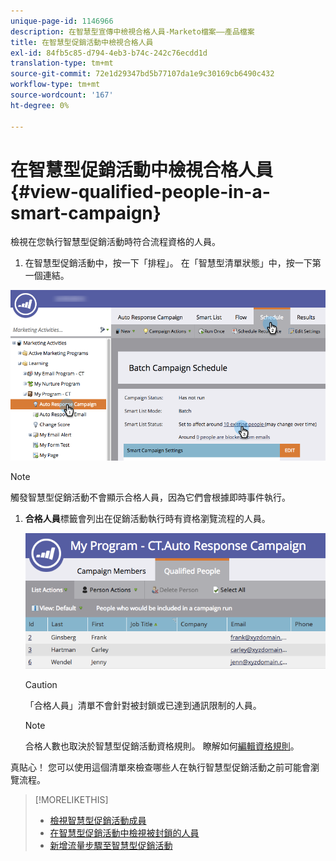 ```yaml
---
unique-page-id: 1146966
description: 在智慧型宣傳中檢視合格人員-Marketo檔案——產品檔案
title: 在智慧型促銷活動中檢視合格人員
exl-id: 84fb5c85-d794-4eb3-b74c-242c76ecdd1d
translation-type: tm+mt
source-git-commit: 72e1d29347bd5b77107da1e9c30169cb6490c432
workflow-type: tm+mt
source-wordcount: '167'
ht-degree: 0%

---
```


# 在智慧型促銷活動中檢視合格人員{#view-qualified-people-in-a-smart-campaign}

檢視在您執行智慧型促銷活動時符合流程資格的人員。

1. 在智慧型促銷活動中，按一下「排程」。 在「智慧型清單狀態」中，按一下第一個連結。

![](assets/qualifedpeople-hands.png)

>[!NOTE]
>
>觸發智慧型促銷活動不會顯示合格人員，因為它們會根據即時事件執行。

1. **合格人員**&#x200B;標籤會列出在促銷活動執行時有資格瀏覽流程的人員。

   ![](assets/qualifiedpeople-tab.png)

   >[!CAUTION]
   >
   >「合格人員」清單不會針對被封鎖或已達到通訊限制的人員。

   >[!NOTE]
   >
   >合格人數也取決於智慧型促銷活動資格規則。 瞭解如何[編輯資格規則](/help/marketo/product-docs/core-marketo-concepts/smart-campaigns/using-smart-campaigns/edit-qualification-rules-in-a-smart-campaign.md)。

真貼心！ 您可以使用這個清單來檢查哪些人在執行智慧型促銷活動之前可能會瀏覽流程。

>[!MORELIKETHIS]
>
>* [檢視智慧型促銷活動成員](/help/marketo/product-docs/core-marketo-concepts/smart-campaigns/smart-campaign-data/view-smart-campaign-members.md)
>* [在智慧型促銷活動中檢視被封鎖的人員](/help/marketo/product-docs/core-marketo-concepts/smart-campaigns/smart-campaign-data/view-blocked-people-in-a-smart-campaign.md)
>* [新增流量步驟至智慧型促銷活動](/help/marketo/product-docs/core-marketo-concepts/smart-campaigns/flow-actions/add-a-flow-step-to-a-smart-campaign.md)

